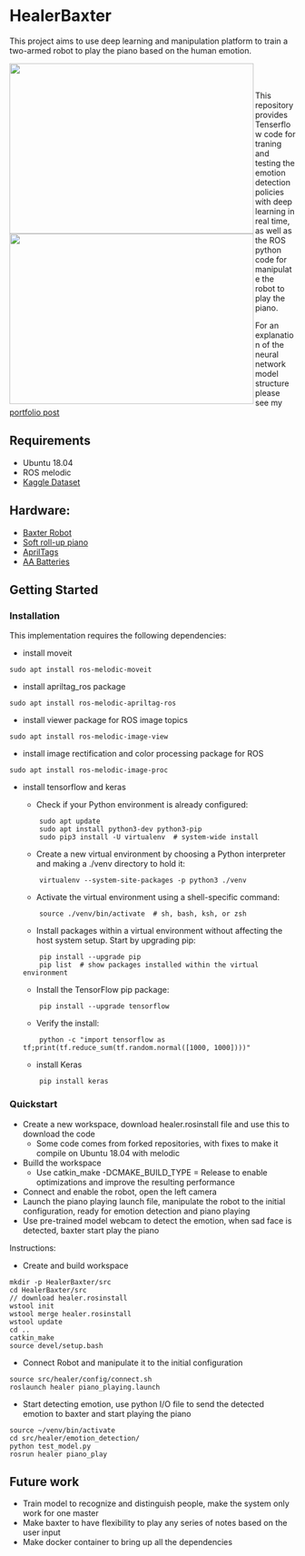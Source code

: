 # HealerBaxter

This project aims to use deep learning and manipulation platform to train a two-armed robot to play the piano based on the human emotion.

<img src="images/emotion_detection.gif" height=300px width="430" align="left"/>
<img src="images/piano_play.gif" height=300px  width="430" align="left"/>
&nbsp;&nbsp;&nbsp;&nbsp;&nbsp;&nbsp;&nbsp;&nbsp;&nbsp;&nbsp;&nbsp;&nbsp;&nbsp;&nbsp;&nbsp;&nbsp;&nbsp;&nbsp;&nbsp;&nbsp;<br/>

This repository provides Tenserflow code for traning and testing the emotion detection policies with deep learning in real time, as well as the ROS python code for manipulate the robot to play the piano.

For an explanation of the neural network model structure please see my [portfolio post](https://mushenghe.github.io/)

## Requirements
* Ubuntu 18.04
* ROS melodic
* [Kaggle Dataset](https://www.kaggle.com/c/challenges-in-representation-learning-facial-expression-recognition-challenge/data)
## Hardware:
* [Baxter Robot](https://robots.ieee.org/robots/baxter/)
* [Soft roll-up piano](https://www.amazon.com/iMeshbean-Portable-Flexible-Electronic-Keyboard/dp/B07W929C1Y/ref=sr_1_14?keywords=roll+up+piano+61+keys&qid=1577941987&s=toys-and-games&sr=1-14)
* [AprilTags](http://wiki.ros.org/apriltag_ros)
* [AA Batteries](https://www.amazon.com/AmazonBasics-Performance-Alkaline-Batteries-Count/dp/B00MNV8E0C?ref_=s9_apbd_orecs_hd_bw_bQMcmB&pf_rd_r=5RQFAAJHZ8EJ758E09VB&pf_rd_p=a50b8358-02f3-5eb1-a8ca-3ec2c519285c&pf_rd_s=merchandised-search-10&pf_rd_t=BROWSE&pf_rd_i=389577011)

## Getting Started
### Installation
This implementation requires the following dependencies:
* install moveit
```
sudo apt install ros-melodic-moveit
```
* install apriltag_ros package
```
sudo apt install ros-melodic-apriltag-ros
```
* install viewer package for ROS image topics
```
sudo apt install ros-melodic-image-view
```
* install image rectification and color processing package for ROS
```
sudo apt install ros-melodic-image-proc
```
* install tensorflow and keras
    + Check if your Python environment is already configured: 
    ```
        sudo apt update
        sudo apt install python3-dev python3-pip
        sudo pip3 install -U virtualenv  # system-wide install
    ```

    + Create a new virtual environment by choosing a Python interpreter and making a ./venv directory to hold it: 
    ```
        virtualenv --system-site-packages -p python3 ./venv
    ```
    
    +  Activate the virtual environment using a shell-specific command:
    ```
        source ./venv/bin/activate  # sh, bash, ksh, or zsh
    ```
    
    + Install packages within a virtual environment without affecting the host system setup. Start by upgrading pip: 
    ```
        pip install --upgrade pip
        pip list  # show packages installed within the virtual environment
    ```
    
    + Install the TensorFlow pip package:
    ```
        pip install --upgrade tensorflow
    ```
    
    + Verify the install:
    ```
        python -c "import tensorflow as tf;print(tf.reduce_sum(tf.random.normal([1000, 1000])))"
    ```
    
    + install Keras
    ```
        pip install keras
    ```

### Quickstart
+ Create a new workspace, download healer.rosinstall file and use this to download the code
    - Some code comes from forked repositories, with fixes to make it compile on Ubuntu 18.04 with melodic
+ Builld the workspace
    - Use catkin_make -DCMAKE_BUILD_TYPE = Release to enable optimizations and improve the resulting performance
+ Connect and enable the robot, open the left camera
+ Launch the piano playing launch file, manipulate the robot to the initial configuration, ready for emotion detection and piano playing
+ Use pre-trained model webcam to detect the emotion, when sad face is detected, baxter start play the piano

Instructions:
+ Create and build workspace
```
mkdir -p HealerBaxter/src
cd HealerBaxter/src
// download healer.rosinstall
wstool init
wstool merge healer.rosinstall
wstool update
cd ..
catkin_make 
source devel/setup.bash
```

+ Connect Robot and manipulate it to the initial configuration
```
source src/healer/config/connect.sh
roslaunch healer piano_playing.launch
```
+ Start detecting emotion, use python I/O file to send the detected emotion to baxter and start playing the piano
```
source ~/venv/bin/activate
cd src/healer/emotion_detection/
python test_model.py 
rosrun healer piano_play 
```
## Future work
+ Train model to recognize and distinguish people, make the system only work for one master
+ Make baxter to have flexibility to play any series of notes based on the user input
+ Make docker container to bring up all the dependencies